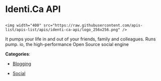 # Identi.Ca API<p align="center">
    <img width="400" src="https://raw.githubusercontent.com/apis-list/apis-list/apis/identi-ca-api/logo_256x256.png" />
</p>

It pumps your life in and out of your friends, family and colleagues. Runs pump. io, the high-performance Open Source social engine

**Categories**:

- [Blogging](https://github/apis-list/apis-list#blogging)

- [Social](https://github/apis-list/apis-list#social)





